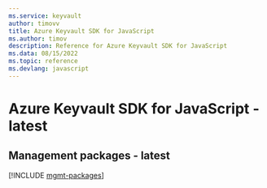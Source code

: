 ```yaml
---
ms.service: keyvault
author: timovv
title: Azure Keyvault SDK for JavaScript
ms.author: timov
description: Reference for Azure Keyvault SDK for JavaScript
ms.data: 08/15/2022
ms.topic: reference
ms.devlang: javascript
---
```

# Azure Keyvault SDK for JavaScript - latest

## Management packages - latest
[!INCLUDE [mgmt-packages](keyvault-mgmt-index.md)]